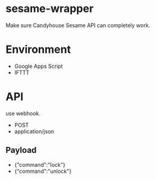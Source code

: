 # sesame-wrapper
Make sure Candyhouse Sesame API can completely work.

# Environment
- Google Apps Script
- IFTTT

# API
use webhook.
- POST
- application/json

## Payload
- {"command":"lock"}
- {"command":"unlock"}

